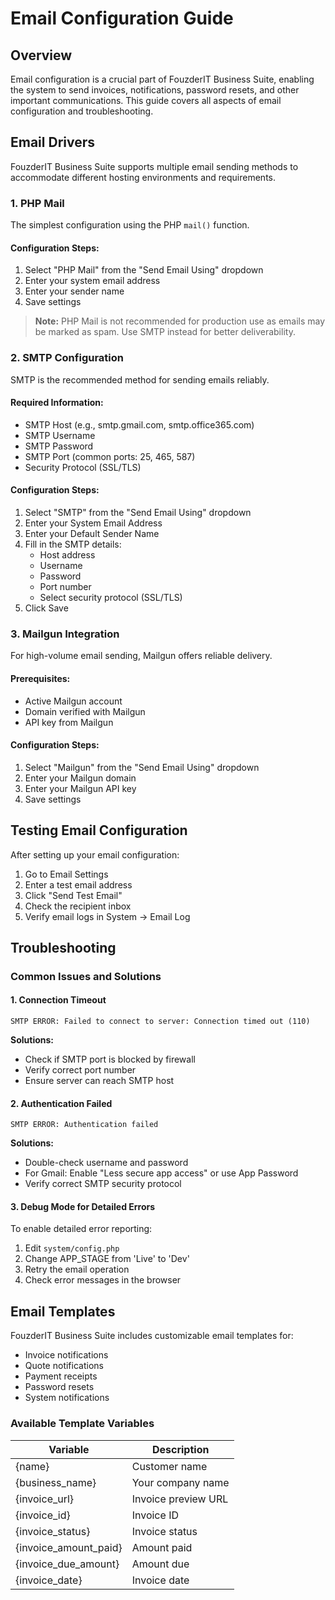 # Email Configuration Guide

## Overview

Email configuration is a crucial part of FouzderIT Business Suite, enabling the system to send invoices, notifications, password resets, and other important communications. This guide covers all aspects of email configuration and troubleshooting.

## Email Drivers

FouzderIT Business Suite supports multiple email sending methods to accommodate different hosting environments and requirements.

### 1\. PHP Mail

The simplest configuration using the PHP `mail()` function.

#### Configuration Steps:

1. Select "PHP Mail" from the "Send Email Using" dropdown
2. Enter your system email address
3. Enter your sender name
4. Save settings

> **Note:** PHP Mail is not recommended for production use as emails may be marked as spam. Use SMTP instead for better deliverability.

### 2\. SMTP Configuration

SMTP is the recommended method for sending emails reliably.

#### Required Information:

- SMTP Host (e.g., smtp.gmail.com, smtp.office365.com)
- SMTP Username
- SMTP Password
- SMTP Port (common ports: 25, 465, 587)
- Security Protocol (SSL/TLS)

#### Configuration Steps:

1. Select "SMTP" from the "Send Email Using" dropdown
2. Enter your System Email Address
3. Enter your Default Sender Name
4. Fill in the SMTP details:
   - Host address
   - Username
   - Password
   - Port number
   - Select security protocol (SSL/TLS)
5. Click Save

### 3\. Mailgun Integration

For high-volume email sending, Mailgun offers reliable delivery.

#### Prerequisites:

- Active Mailgun account
- Domain verified with Mailgun
- API key from Mailgun

#### Configuration Steps:

1. Select "Mailgun" from the "Send Email Using" dropdown
2. Enter your Mailgun domain
3. Enter your Mailgun API key
4. Save settings

## Testing Email Configuration

After setting up your email configuration:

1. Go to Email Settings
2. Enter a test email address
3. Click "Send Test Email"
4. Check the recipient inbox
5. Verify email logs in System → Email Log

## Troubleshooting

### Common Issues and Solutions

#### 1\. Connection Timeout

    SMTP ERROR: Failed to connect to server: Connection timed out (110)

**Solutions:**

- Check if SMTP port is blocked by firewall
- Verify correct port number
- Ensure server can reach SMTP host

#### 2\. Authentication Failed

    SMTP ERROR: Authentication failed

**Solutions:**

- Double-check username and password
- For Gmail: Enable "Less secure app access" or use App Password
- Verify correct SMTP security protocol

#### 3\. Debug Mode for Detailed Errors

To enable detailed error reporting:

1. Edit `system/config.php`
2. Change APP\_STAGE from 'Live' to 'Dev'
3. Retry the email operation
4. Check error messages in the browser

## Email Templates

FouzderIT Business Suite includes customizable email templates for:

- Invoice notifications
- Quote notifications
- Payment receipts
- Password resets
- System notifications

### Available Template Variables

| Variable             | Description          |
|----------------------|----------------------|
| {name}              | Customer name        |
| {business_name}     | Your company name    |
| {invoice_url}       | Invoice preview URL  |
| {invoice_id}        | Invoice ID           |
| {invoice_status}    | Invoice status       |
| {invoice_amount_paid} | Amount paid        |
| {invoice_due_amount}  | Amount due         |
| {invoice_date}      | Invoice date         |




